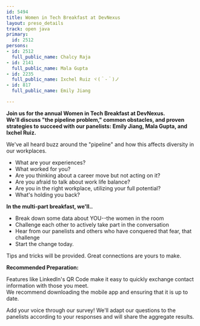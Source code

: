 ```yaml
---
id: 5494
title: Women in Tech Breakfast at DevNexus
layout: preso_details
track: open java
primary:
  id: 2512
persons:
- id: 2512
  full_public_name: Chalcy Raja
- id: 2141
  full_public_name: Mala Gupta
- id: 2235
  full_public_name: Ixchel Ruiz ヾ(＾-＾)ノ
- id: 817
  full_public_name: Emily Jiang

---
```

<b>Join us for the annual Women in Tech Breakfast at DevNexus.  
We'll discuss "the pipeline problem," common obstacles, 
and proven strategies to succeed with our panelists:  Emily Jiang, Mala Gupta, and Ixchel Ruiz.</b>

We've all heard buzz around the "pipeline" and how this affects diversity in our workplaces.
<ul>
<li>What are your experiences?</li>
<li> What worked for you? </li>
<li>Are you thinking about a career move but not acting on it?</li>
<li>Are you afraid to talk about work life balance?</li>
<li>Are you in the right workplace, utilizing your full potential?</li>
<li>What's holding you back?</li>
</ul>
<b>In the multi-part breakfast, we'll..</b>
<ul>
<li>Break down some data about YOU--the women in the room</li>
<li>Challenge each other to actively take part in the conversation</li>
<li>Hear from our panelists and others who have conquered that fear, that challenge</li>
<li>Start the change today.</li>
</ul>

Tips and tricks will be provided.  Great connections are yours to make.  

<b>Recommended Preparation:</b> 

Features like LinkedIn's QR Code make it easy to quickly exchange contact information with those you meet.  
We recommend downloading the mobile app and ensuring that it is up to date.  

Add your voice through our survey!  We'll adapt our questions to the panelists according to your responses 
and will share the aggregate results. 